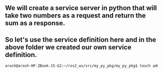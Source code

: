 #
## We will create a service server in python that will take two numbers as a request and return the sum as a response.
## So let's use the service definition here and in the above folder we created our own service definition. 
```bash
arash@arash-HP-ZBook-15-G2:~/ros2_ws/src/my_py_pkg/my_py_pkg$ touch add_two_ints_server.py
```
